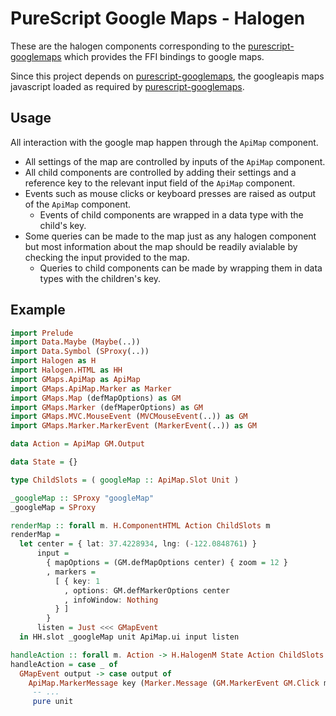 # PureScript Google Maps - Halogen

These are the halogen components corresponding to the [purescript-googlemaps][ffi] which provides the FFI bindings to google maps.

Since this project depends on [purescript-googlemaps][ffi], the googleapis maps javascript loaded as required by [purescript-googlemaps][ffi].

## Usage

All interaction with the google map happen through the `ApiMap` component.

- All settings of the map are controlled by inputs of the `ApiMap` component.
- All child components are controlled by adding their settings and a reference key to the relevant input field of the `ApiMap` component.
- Events such as mouse clicks or keyboard presses are raised as output of the `ApiMap` component.
  + Events of child components are wrapped in a data type with the child's key.
- Some queries can be made to the map just as any halogen component but most information about the map should be readily avialable by checking the input provided to the map.
  + Queries to child components can be made by wrapping them in data types with the children's key.

## Example

```purs
import Prelude
import Data.Maybe (Maybe(..))
import Data.Symbol (SProxy(..))
import Halogen as H
import Halogen.HTML as HH
import GMaps.ApiMap as ApiMap
import GMaps.ApiMap.Marker as Marker
import GMaps.Map (defMapOptions) as GM
import GMaps.Marker (defMaperOptions) as GM
import GMaps.MVC.MouseEvent (MVCMouseEvent(..)) as GM
import GMaps.Marker.MarkerEvent (MarkerEvent(..)) as GM

data Action = ApiMap GM.Output

data State = {}

type ChildSlots = ( googleMap :: ApiMap.Slot Unit )

_googleMap :: SProxy "googleMap"
_googleMap = SProxy

renderMap :: forall m. H.ComponentHTML Action ChildSlots m
renderMap =
  let center = { lat: 37.4228934, lng: (-122.0848761) }
      input =
        { mapOptions = (GM.defMapOptions center) { zoom = 12 }
        , markers =
          [ { key: 1
            , options: GM.defMarkerOptions center
            , infoWindow: Nothing
          } ]
        }
      listen = Just <<< GMapEvent
  in HH.slot _googleMap unit ApiMap.ui input listen

handleAction :: forall m. Action -> H.HalogenM State Action ChildSlots Output m Unit
handleAction = case _ of
  GMapEvent output -> case output of
    ApiMap.MarkerMessage key (Marker.Message (GM.MarkerEvent GM.Click mouseEvent -> do
     -- ...
     pure unit


```
[ffi]: https://github.com/ptwales/purescript-googlemaps
